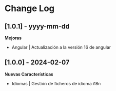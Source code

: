# Change Log

## [1.0.1] - yyyy-mm-dd

**Mejoras**
- Angular | Actualización a la versión 16 de angular


## [1.0.0] - 2024-02-07

**Nuevas Características**
- Idiomas | Gestión de ficheros de idioma i18n